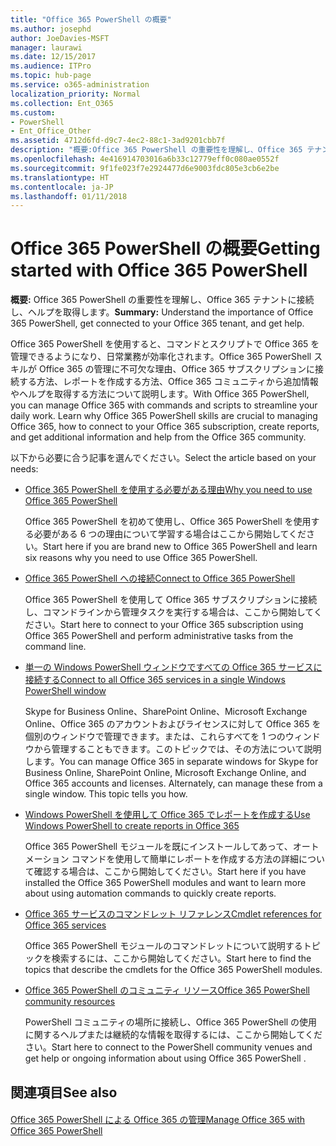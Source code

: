 ```yaml
---
title: "Office 365 PowerShell の概要"
ms.author: josephd
author: JoeDavies-MSFT
manager: laurawi
ms.date: 12/15/2017
ms.audience: ITPro
ms.topic: hub-page
ms.service: o365-administration
localization_priority: Normal
ms.collection: Ent_O365
ms.custom:
- PowerShell
- Ent_Office_Other
ms.assetid: 4712d6fd-d9c7-4ec2-88c1-3ad9201cbb7f
description: "概要:Office 365 PowerShell の重要性を理解し、Office 365 テナントに接続し、ヘルプを取得します。"
ms.openlocfilehash: 4e416914703016a6b33c12779eff0c080ae0552f
ms.sourcegitcommit: 9f1fe023f7e2924477d6e9003fdc805e3cb6e2be
ms.translationtype: HT
ms.contentlocale: ja-JP
ms.lasthandoff: 01/11/2018
---
```

# <a name="getting-started-with-office-365-powershell"></a><span data-ttu-id="f2712-103">Office 365 PowerShell の概要</span><span class="sxs-lookup"><span data-stu-id="f2712-103">Getting started with Office 365 PowerShell</span></span>

 <span data-ttu-id="f2712-104">**概要:** Office 365 PowerShell の重要性を理解し、Office 365 テナントに接続し、ヘルプを取得します。</span><span class="sxs-lookup"><span data-stu-id="f2712-104">**Summary:** Understand the importance of Office 365 PowerShell, get connected to your Office 365 tenant, and get help.</span></span>
  
<span data-ttu-id="f2712-p101">Office 365 PowerShell を使用すると、コマンドとスクリプトで Office 365 を管理できるようになり、日常業務が効率化されます。Office 365 PowerShell スキルが Office 365 の管理に不可欠な理由、Office 365 サブスクリプションに接続する方法、レポートを作成する方法、Office 365 コミュニティから追加情報やヘルプを取得する方法について説明します。</span><span class="sxs-lookup"><span data-stu-id="f2712-p101">With Office 365 PowerShell, you can manage Office 365 with commands and scripts to streamline your daily work. Learn why Office 365 PowerShell skills are crucial to managing Office 365, how to connect to your Office 365 subscription, create reports, and get additional information and help from the Office 365 community.</span></span>
  
<span data-ttu-id="f2712-107">以下から必要に合う記事を選んでください。</span><span class="sxs-lookup"><span data-stu-id="f2712-107">Select the article based on your needs:</span></span>
  
- [<span data-ttu-id="f2712-108">Office 365 PowerShell を使用する必要がある理由</span><span class="sxs-lookup"><span data-stu-id="f2712-108">Why you need to use Office 365 PowerShell</span></span>](why-you-need-to-use-office-365-powershell.md)
    
    <span data-ttu-id="f2712-109">Office 365 PowerShell を初めて使用し、Office 365 PowerShell を使用する必要がある 6 つの理由について学習する場合はここから開始してください。</span><span class="sxs-lookup"><span data-stu-id="f2712-109">Start here if you are brand new to Office 365 PowerShell and learn six reasons why you need to use Office 365 PowerShell.</span></span> 
    
- [<span data-ttu-id="f2712-110">Office 365 PowerShell への接続</span><span class="sxs-lookup"><span data-stu-id="f2712-110">Connect to Office 365 PowerShell</span></span>](connect-to-office-365-powershell.md)
    
    <span data-ttu-id="f2712-111">Office 365 PowerShell を使用して Office 365 サブスクリプションに接続し、コマンドラインから管理タスクを実行する場合は、ここから開始してください。</span><span class="sxs-lookup"><span data-stu-id="f2712-111">Start here to connect to your Office 365 subscription using Office 365 PowerShell and perform administrative tasks from the command line.</span></span>
    
- [<span data-ttu-id="f2712-112">単一の Windows PowerShell ウィンドウですべての Office 365 サービスに接続する</span><span class="sxs-lookup"><span data-stu-id="f2712-112">Connect to all Office 365 services in a single Windows PowerShell window</span></span>](connect-to-all-office-365-services-in-a-single-windows-powershell-window.md)
    
    <span data-ttu-id="f2712-p102">Skype for Business Online、SharePoint Online、Microsoft Exchange Online、Office 365 のアカウントおよびライセンスに対して Office 365 を個別のウィンドウで管理できます。または、これらすべてを 1 つのウィンドウから管理することもできます。このトピックでは、その方法について説明します。</span><span class="sxs-lookup"><span data-stu-id="f2712-p102">You can manage Office 365 in separate windows for Skype for Business Online, SharePoint Online, Microsoft Exchange Online, and Office 365 accounts and licenses. Alternately, can manage these from a single window. This topic tells you how.</span></span>
    
- [<span data-ttu-id="f2712-116">Windows PowerShell を使用して Office 365 でレポートを作成する</span><span class="sxs-lookup"><span data-stu-id="f2712-116">Use Windows PowerShell to create reports in Office 365</span></span>](use-windows-powershell-to-create-reports-in-office-365.md)
    
    <span data-ttu-id="f2712-117">Office 365 PowerShell モジュールを既にインストールしてあって、オートメーション コマンドを使用して簡単にレポートを作成する方法の詳細について確認する場合は、ここから開始してください。</span><span class="sxs-lookup"><span data-stu-id="f2712-117">Start here if you have installed the Office 365 PowerShell modules and want to learn more about using automation commands to quickly create reports.</span></span> 
    
- [<span data-ttu-id="f2712-118">Office 365 サービスのコマンドレット リファレンス</span><span class="sxs-lookup"><span data-stu-id="f2712-118">Cmdlet references for Office 365 services</span></span>](cmdlet-references-for-office-365-services.md)
    
    <span data-ttu-id="f2712-119">Office 365 PowerShell モジュールのコマンドレットについて説明するトピックを検索するには、ここから開始してください。</span><span class="sxs-lookup"><span data-stu-id="f2712-119">Start here to find the topics that describe the cmdlets for the Office 365 PowerShell modules.</span></span>
    
- [<span data-ttu-id="f2712-120">Office 365 PowerShell のコミュニティ リソース</span><span class="sxs-lookup"><span data-stu-id="f2712-120">Office 365 PowerShell community resources</span></span>](office-365-powershell-community-resources.md)
    
    <span data-ttu-id="f2712-121">PowerShell コミュニティの場所に接続し、Office 365 PowerShell の使用に関するヘルプまたは継続的な情報を取得するには、ここから開始してください。</span><span class="sxs-lookup"><span data-stu-id="f2712-121">Start here to connect to the PowerShell community venues and get help or ongoing information about using Office 365 PowerShell .</span></span>
    
## <a name="see-also"></a><span data-ttu-id="f2712-122">関連項目</span><span class="sxs-lookup"><span data-stu-id="f2712-122">See also</span></span>

#### 

[<span data-ttu-id="f2712-123">Office 365 PowerShell による Office 365 の管理</span><span class="sxs-lookup"><span data-stu-id="f2712-123">Manage Office 365 with Office 365 PowerShell</span></span>](manage-office-365-with-office-365-powershell.md)

